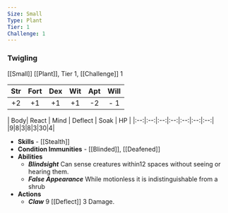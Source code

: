 ```yaml
---
Size: Small
Type: Plant
Tier: 1
Challenge: 1
---
```


### Twigling
[[Small]] [[Plant]], Tier 1, [[Challenge]] 1

| Str | Fort | Dex | Wit | Apt | Will |
|:--:|:--:|:--:|:--:|:--:|:--:|
|+2|+1|+1|+1|-2|- 1|

| Body| React | Mind | Deflect | Soak | HP |
|:--:|:--:|:--:|:--:|:--:|:--:|:--:|
|9|8|3|8|3|30|4|

- **Skills** - [[Stealth]]
- **Condition Immunities** - [[Blinded]], [[Deafened]]
- **Abilities**
	- ***Blindsight*** Can sense creatures within12 spaces without seeing or hearing them.
	- ***False Appearance*** While motionless it is indistinguishable from a shrub 
- **Actions**
	- ***Claw*** 9 [[Deflect]] 3 Damage.